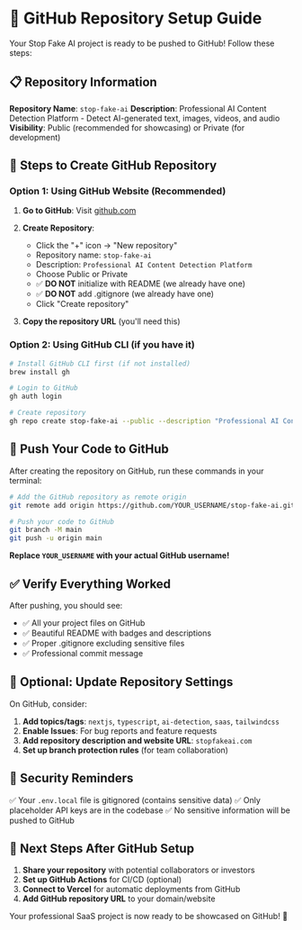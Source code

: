 # 🚀 GitHub Repository Setup Guide

Your Stop Fake AI project is ready to be pushed to GitHub! Follow these steps:

## 📋 Repository Information

**Repository Name**: `stop-fake-ai`
**Description**: Professional AI Content Detection Platform - Detect AI-generated text, images, videos, and audio
**Visibility**: Public (recommended for showcasing) or Private (for development)

## 🔧 Steps to Create GitHub Repository

### Option 1: Using GitHub Website (Recommended)

1. **Go to GitHub**: Visit [github.com](https://github.com)
2. **Create Repository**: 
   - Click the "+" icon → "New repository"
   - Repository name: `stop-fake-ai`
   - Description: `Professional AI Content Detection Platform`
   - Choose Public or Private
   - ✅ **DO NOT** initialize with README (we already have one)
   - ✅ **DO NOT** add .gitignore (we already have one)
   - Click "Create repository"

3. **Copy the repository URL** (you'll need this)

### Option 2: Using GitHub CLI (if you have it)

```bash
# Install GitHub CLI first (if not installed)
brew install gh

# Login to GitHub
gh auth login

# Create repository
gh repo create stop-fake-ai --public --description "Professional AI Content Detection Platform"
```

## 🚀 Push Your Code to GitHub

After creating the repository on GitHub, run these commands in your terminal:

```bash
# Add the GitHub repository as remote origin
git remote add origin https://github.com/YOUR_USERNAME/stop-fake-ai.git

# Push your code to GitHub
git branch -M main
git push -u origin main
```

**Replace `YOUR_USERNAME` with your actual GitHub username!**

## ✅ Verify Everything Worked

After pushing, you should see:
- ✅ All your project files on GitHub
- ✅ Beautiful README with badges and descriptions
- ✅ Proper .gitignore excluding sensitive files
- ✅ Professional commit message

## 📝 Optional: Update Repository Settings

On GitHub, consider:
1. **Add topics/tags**: `nextjs`, `typescript`, `ai-detection`, `saas`, `tailwindcss`
2. **Enable Issues**: For bug reports and feature requests
3. **Add repository description and website URL**: `stopfakeai.com`
4. **Set up branch protection rules** (for team collaboration)

## 🔐 Security Reminders

✅ Your `.env.local` file is gitignored (contains sensitive data)
✅ Only placeholder API keys are in the codebase
✅ No sensitive information will be pushed to GitHub

## 🌟 Next Steps After GitHub Setup

1. **Share your repository** with potential collaborators or investors
2. **Set up GitHub Actions** for CI/CD (optional)
3. **Connect to Vercel** for automatic deployments from GitHub
4. **Add GitHub repository URL** to your domain/website

Your professional SaaS project is now ready to be showcased on GitHub! 🎉